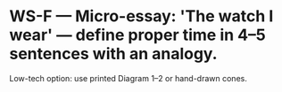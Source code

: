 # WS-F — Micro-essay: 'The watch I wear' — define proper time in 4–5 sentences with an analogy.

Low-tech option: use printed Diagram 1–2 or hand-drawn cones.
